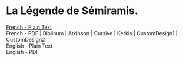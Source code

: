 # La Légende de Sémiramis.

[French - Plain Text](full-text-french.md)  
French - PDF | Biolinum | Atkinson | Cursive | Kerkis | CustomDesign1 | CustomDesign2  
English - Plain Text  
English - PDF  
